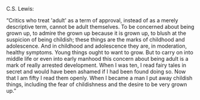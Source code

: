 C.S. Lewis:

“Critics who treat 'adult' as a term of approval, instead of as a merely descriptive term, cannot be adult themselves. To be concerned about being grown up, to admire the grown up because it is grown up, to blush at the suspicion of being childish; these things are the marks of childhood and adolescence. And in childhood and adolescence they are, in moderation, healthy symptoms. Young things ought to want to grow. But to carry on into middle life or even into early manhood this concern about being adult is a mark of really arrested development. When I was ten, I read fairy tales in secret and would have been ashamed if I had been found doing so. Now that I am fifty I read them openly. When I became a man I put away childish things, including the fear of childishness and the desire to be very grown up.”